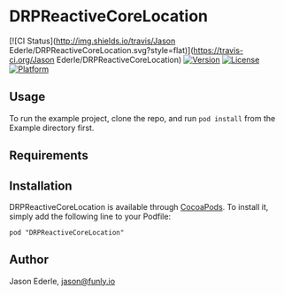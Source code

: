 # DRPReactiveCoreLocation

[![CI Status](http://img.shields.io/travis/Jason Ederle/DRPReactiveCoreLocation.svg?style=flat)](https://travis-ci.org/Jason Ederle/DRPReactiveCoreLocation)
[![Version](https://img.shields.io/cocoapods/v/DRPReactiveCoreLocation.svg?style=flat)](http://cocoadocs.org/docsets/DRPReactiveCoreLocation)
[![License](https://img.shields.io/cocoapods/l/DRPReactiveCoreLocation.svg?style=flat)](http://cocoadocs.org/docsets/DRPReactiveCoreLocation)
[![Platform](https://img.shields.io/cocoapods/p/DRPReactiveCoreLocation.svg?style=flat)](http://cocoadocs.org/docsets/DRPReactiveCoreLocation)

## Usage

To run the example project, clone the repo, and run `pod install` from the Example directory first.

## Requirements

## Installation

DRPReactiveCoreLocation is available through [CocoaPods](http://cocoapods.org). To install
it, simply add the following line to your Podfile:

    pod "DRPReactiveCoreLocation"

## Author

Jason Ederle, jason@funly.io

